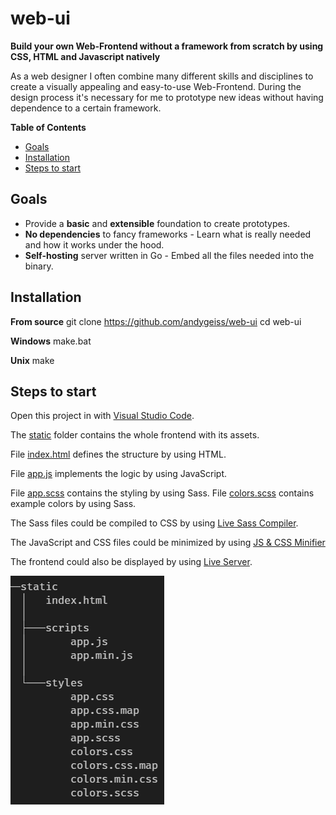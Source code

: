 # web-ui

**Build your own Web-Frontend without a framework from scratch by using CSS, HTML and Javascript natively**

As a web designer I often combine many different skills and disciplines to create a visually appealing and easy-to-use Web-Frontend.
During the design process it's necessary for me to prototype new ideas without having dependence to a certain framework.

**Table of Contents**

- [Goals](README.md#goals)
- [Installation](README.md#installation)
- [Steps to start](README.md#steps-to-start)

## Goals

- Provide a **basic** and **extensible** foundation to create prototypes.
- **No dependencies** to fancy frameworks - Learn what is really needed and how it works under the hood.
- **Self-hosting** server written in Go - Embed all the files needed into the binary.

## Installation

**From source**
    git clone https://github.com/andygeiss/web-ui
    cd web-ui

**Windows**
    make.bat

**Unix**
    make

## Steps to start

Open this project in with [Visual Studio Code](https://code.visualstudio.com/).

The [static](static) folder contains the whole frontend with its assets.

File [index.html](static/index.html) defines the structure by using HTML.

File [app.js](static/scripts/app.js) implements the logic by using JavaScript.

File [app.scss](static/styles/app.scss) contains the styling by using Sass.
File [colors.scss](static/styles/app.scss) contains example colors by using Sass.

The Sass files could be compiled to CSS by using [Live Sass Compiler](https://marketplace.visualstudio.com/items?itemName=ritwickdey.live-sass).

The JavaScript and CSS files could be minimized by using [JS & CSS Minifier](https://marketplace.visualstudio.com/items?itemName=olback.es6-css-minify)

The frontend could also be displayed by using [Live Server](https://marketplace.visualstudio.com/items?itemName=ritwickdey.LiveServer).

![structure](structure.png)
